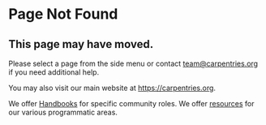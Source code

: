 # Page Not Found

## This page may have moved.

Please select a page from the side menu or contact <team@carpentries.org> if you need additional help.

You may also visit our main website at <https://carpentries.org>.

We offer [Handbooks](/handbooks/index.md) for specific community roles.  We offer [resources](/resources/index.md) for our various programmatic areas.